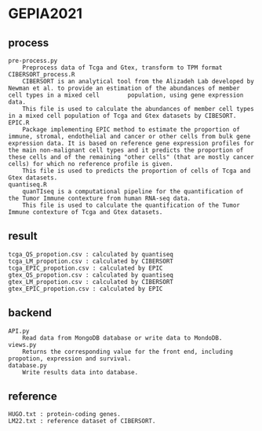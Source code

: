 # GEPIA2021
## process
    pre-process.py
        Preprocess data of Tcga and Gtex, transform to TPM format
    CIBERSORT_process.R
        CIBERSORT is an analytical tool from the Alizadeh Lab developed by Newman et al. to provide an estimation of the abundances of member cell types in a mixed cell        population, using gene expression data.
        This file is used to calculate the abundances of member cell types in a mixed cell population of Tcga and Gtex datasets by CIBESORT.
    EPIC.R
        Package implementing EPIC method to estimate the proportion of immune, stromal, endothelial and cancer or other cells from bulk gene expression data. It is based on reference gene expression profiles for the main non-malignant cell types and it predicts the proportion of these cells and of the remaining "other cells" (that are mostly cancer cells) for which no reference profile is given.
        This file is used to predicts the proportion of cells of Tcga and Gtex datasets.
    quantiseq.R
        quanTIseq is a computational pipeline for the quantification of the Tumor Immune contexture from human RNA-seq data.
        This file is used to calculate the quantification of the Tumor Immune contexture of Tcga and Gtex datasets.
## result
    tcga_QS_propotion.csv : calculated by quantiseq 
    tcga_LM_propotion.csv : calculated by CIBERSORT
    tcga_EPIC_propotion.csv : calculated by EPIC
    gtex_QS_propotion.csv : calculated by quantiseq
    gtex_LM_propotion.csv : calculated by CIBERSORT
    gtex_EPIC_propotion.csv : calculated by EPIC
## backend
    API.py
        Read data from MongoDB database or write data to MondoDB.
    views.py
        Returns the corresponding value for the front end, including propotion, expression and survival.
    database.py
        Write results data into database.
## reference
    HUGO.txt : protein-coding genes.
    LM22.txt : reference dataset of CIBERSORT.
